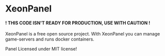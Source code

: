 # XeonPanel
#### ! THIS CODE ISN'T READY FOR PRODUCTION, USE WITH CAUTION ! 

XeonPanel is a free open source project.
With XeonPanel you can manage game-servers and runs docker containers.





Panel Licensed under MIT license!
